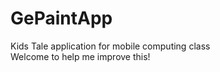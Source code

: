 # GePaintApp
Kids Tale application for mobile computing class <br>
Welcome to help me improve this!
